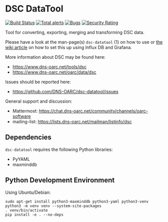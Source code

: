 # DSC DataTool

[![Build Status](https://travis-ci.com/DNS-OARC/dsc-datatool.svg?branch=develop)](https://travis-ci.com/DNS-OARC/dsc-datatool) [![Total alerts](https://img.shields.io/lgtm/alerts/g/DNS-OARC/dsc-datatool.svg?logo=lgtm&logoWidth=18)](https://lgtm.com/projects/g/DNS-OARC/dsc-datatool/alerts/) [![Bugs](https://sonarcloud.io/api/project_badges/measure?project=dns-oarc%3Adsc-datatool&metric=bugs)](https://sonarcloud.io/dashboard?id=dns-oarc%3Adsc-datatool) [![Security Rating](https://sonarcloud.io/api/project_badges/measure?project=dns-oarc%3Adsc-datatool&metric=security_rating)](https://sonarcloud.io/dashboard?id=dns-oarc%3Adsc-datatool)

Tool for converting, exporting, merging and transforming DSC data.

Please have a look at the man-page(s) `dsc-datatool` (1) on how to use or
[the wiki article](https://github.com/DNS-OARC/dsc-datatool/wiki/Setting-up-a-test-Grafana)
on how to set this up using Influx DB and Grafana.

More information about DSC may be found here:
- https://www.dns-oarc.net/tools/dsc
- https://www.dns-oarc.net/oarc/data/dsc

Issues should be reported here:
- https://github.com/DNS-OARC/dsc-datatool/issues

General support and discussion:
- Mattermost: https://chat.dns-oarc.net/community/channels/oarc-software
- mailing-list: https://lists.dns-oarc.net/mailman/listinfo/dsc

## Dependencies

`dsc-datatool` requires the following Python libraries:
- PyYAML
- maxminddb

## Python Development Environment

Using Ubuntu/Debian:

```
sudo apt-get install python3-maxminddb python3-yaml python3-venv
python3 -m venv venv --system-site-packages
. venv/bin/activate
pip install -e . --no-deps
```
